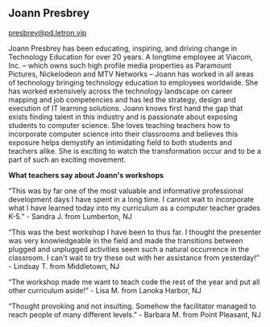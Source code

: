 ## Joann Presbrey
[presbrey@pd.letron.vip](mailto:presbrey@pd.letron.vip)

Joann Presbrey has been educating, inspiring, and driving change in Technology Education for over 20 years. A longtime employee at Viacom, Inc. – which owns such high profile media properties as Paramount Pictures, Nickelodeon and MTV Networks – Joann has worked in all areas of technology bringing technology education to employees worldwide. She has worked extensively across the technology landscape on career mapping and job competencies and has led the strategy, design and execution of IT learning solutions. Joann knows first hand the gap that exists finding talent in this industry and is passionate about exposing students to computer science. She loves teaching teachers how to incorporate computer science into their classrooms and believes this exposure helps demystify an intimidating field to both students and teachers alike. She is exciting to watch the transformation occur and to be a part of such an exciting movement.

**What teachers say about Joann's workshops**

“This was by far one of the most valuable and informative professional development days I have spent in a long time. I cannot wait to incorporate what I have learned today into my curriculum as a computer teacher grades K-5.” - Sandra J. from Lumberton, NJ

“This was the best workshop I have been to thus far. I thought the presenter was very knowledgeable in the field and made the transitions between plugged and unplugged activities seem such a natural occurrence in the classroom. I can't wait to try these out with her assistance from yesterday!” - Lindsay T. from Middletown, NJ

“The workshop made me want to teach code the rest of the year and put all other curriculum aside!” - Lisa M. from Lanoka Harbor, NJ
 
“Thought provoking and not insulting. Somehow the facilitator managed to reach people of many different levels.” - Barbara M. from Point Pleasant, NJ
